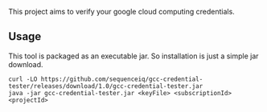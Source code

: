 This project aims to verify your google cloud computing credentials.

## Usage

This tool is packaged as an executable jar. So installation is just a simple
jar download.

```
curl -LO https://github.com/sequenceiq/gcc-credential-tester/releases/download/1.0/gcc-credential-tester.jar
java -jar gcc-credential-tester.jar <keyFile> <subscriptionId> <projectId>
```
